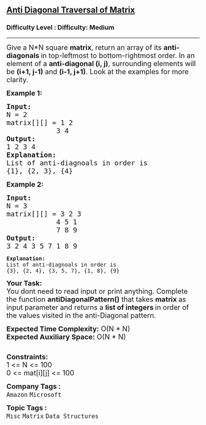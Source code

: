 <h2><a href="https://www.geeksforgeeks.org/problems/print-diagonally1623/1?page=7&sortBy=accuracy">Anti Diagonal Traversal of Matrix</a></h2><h3>Difficulty Level : Difficulty: Medium</h3><hr><div class="problems_problem_content__Xm_eO"><p><span style="font-size: 18px;">Give a N*N square <strong>matrix</strong>, return an array of its <strong>anti-diagonals </strong>in top-leftmost to bottom-rightmost order. In an element of a <strong>anti-diagonal (i, j)</strong>, surrounding elements will be <strong>(i+1, j-1)</strong> and <strong>(i-1, j+1)</strong>. Look at the examples for more clarity.</span></p>
<p><span style="font-size: 18px;"><strong>Example 1:</strong></span></p>
<pre><span style="font-size: 18px;"><strong>Input:</strong>
N = 2
matrix[][] = 1 2<br>            3 4
<strong>Output:</strong>
1 2 3 4
<strong>Explanation:</strong>
List of anti-diagnoals in order is<br>{1}, {2, 3}, {4}</span></pre>
<p><span style="font-size: 18px;"><strong>Example 2:</strong></span></p>
<pre><span style="font-size: 18px;"><strong>Input:</strong>
N = 3
matrix[][] = 3 2 3<br>            4 5 1<br>            7 8 9<br><strong>Output:</strong>
3 2 4 3 5 7 1 8 9</span></pre>
<pre><strong>Explanation:</strong>
List of anti-diagnoals in order is<br>{3}, {2, 4}, {3, 5, 7}, {1, 8}, {9}</pre>
<p><span style="font-size: 18px;"><strong>Your Task:</strong><br>You dont need to read input or print anything. Complete the function <strong>antiDiagonal</strong><strong>Pattern()</strong> that takes <strong>matrix </strong>as input parameter and returns a <strong>list of integers </strong>in order of the values visited in the anti-Diagonal&nbsp;pattern.&nbsp;</span></p>
<p><span style="font-size: 18px;"><strong>Expected Time Complexity:</strong> O(N * N)<br><strong>Expected Auxiliary Space:</strong> O(N * N)</span><br>&nbsp;</p>
<p><span style="font-size: 18px;"><strong>Constraints:</strong><br>1 &lt;= N &lt;= 100<br>0 &lt;= mat[i][j] &lt;= 100</span></p></div><p><span style=font-size:18px><strong>Company Tags : </strong><br><code>Amazon</code>&nbsp;<code>Microsoft</code>&nbsp;<br><p><span style=font-size:18px><strong>Topic Tags : </strong><br><code>Misc</code>&nbsp;<code>Matrix</code>&nbsp;<code>Data Structures</code>&nbsp;